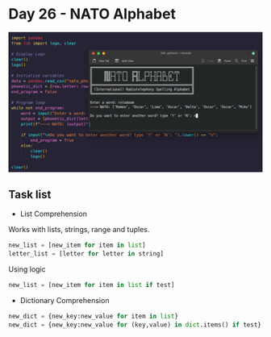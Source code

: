 # Day 26 - NATO Alphabet

![Screen](screenshot.png)

## Task list

- List Comprehension

Works with lists, strings, range and tuples.

```python
new_list = [new_item for item in list]
letter_list = [letter for letter in string]
```

Using logic

```python
new_list = [new_item for item in list if test]
```

- Dictionary Comprehension

```python
new_dict = {new_key:new_value for item in list}
new_dict = {new_key:new_value for (key,value) in dict.items() if test}
```
